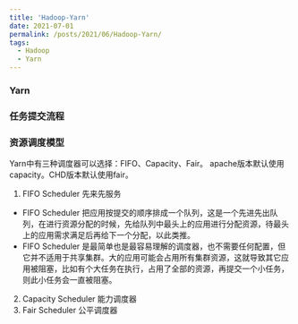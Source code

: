 ```yaml
---
title: 'Hadoop-Yarn'
date: 2021-07-01
permalink: /posts/2021/06/Hadoop-Yarn/
tags:
  - Hadoop
  - Yarn
---
```

### Yarn
### 任务提交流程
### 资源调度模型
Yarn中有三种调度器可以选择：FIFO、Capacity、Fair。
apache版本默认使用capacity。CHD版本默认使用fair。
1. FIFO Scheduler 先来先服务
- FIFO Scheduler 把应用按提交的顺序排成一个队列，这是一个先进先出队列，在进行资源分配的时候，先给队列中最头上的应用进行分配资源，待最头上的应用需求满足后再给下一个分配，以此类推。 
- FIFO Scheduler 是最简单也是最容易理解的调度器，也不需要任何配置，但它并不适用于共享集群。大的应用可能会占用所有集群资源，这就导致其它应用被阻塞，比如有个大任务在执行，占用了全部的资源，再提交一个小任务，则此小任务会一直被阻塞。 
2. Capacity Scheduler 能力调度器
3. Fair Scheduler 公平调度器